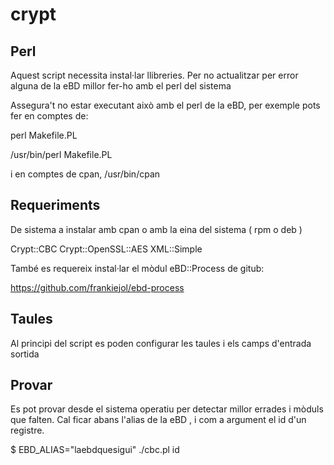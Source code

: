 crypt
=====

Perl
----

Aquest script necessita instal·lar llibreries. Per no actualitzar per error
alguna de la eBD millor fer-ho amb el perl del sistema

Assegura't no estar executant això amb el perl de la eBD, per exemple pots
fer en comptes de:

perl Makefile.PL

/usr/bin/perl Makefile.PL

i en comptes de cpan, /usr/bin/cpan


Requeriments
------------

De sistema a instalar amb cpan o amb la eina del sistema ( rpm o deb )

Crypt::CBC
Crypt::OpenSSL::AES
XML::Simple

També es requereix instal·lar el mòdul eBD::Process de gitub:

https://github.com/frankiejol/ebd-process


Taules
------

Al principi del script es poden configurar les taules i els camps d'entrada sortida


Provar
------

Es pot provar desde el sistema operatiu per detectar millor errades i mòduls que falten.
Cal ficar abans l'alias de la eBD , i com a argument el id d'un registre.

  $ EBD_ALIAS="laebdquesigui" ./cbc.pl id

